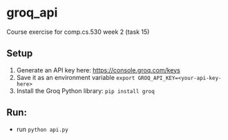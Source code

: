 # groq_api
Course exercise for comp.cs.530 week 2 (task 15)

## Setup
1. Generate an API key here: https://console.groq.com/keys
2. Save it as an environment variable `export GROQ_API_KEY=<your-api-key-here>`
3. Install the Groq Python library: `pip install groq`

## Run:
- run `python api.py`
